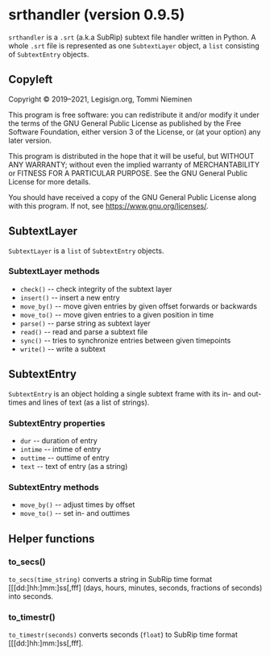 # srthandler (version 0.9.5)

`srthandler` is a `.srt` (a.k.a SubRip) subtext file handler written in Python. A whole `.srt` file is represented as one `SubtextLayer` object, a `list` consisting of `SubtextEntry` objects.

## Copyleft

Copyright © 2019–2021, Legisign.org, Tommi Nieminen

This program is free software: you can redistribute it and/or modify it under the terms of the GNU General Public License as published by the Free Software Foundation, either version 3 of the License, or (at your option) any later version.

This program is distributed in the hope that it will be useful, but WITHOUT ANY WARRANTY; without even the implied warranty of MERCHANTABILITY or FITNESS FOR A PARTICULAR PURPOSE. See the GNU General Public License for more details.

You should have received a copy of the GNU General Public License along with this program. If not, see <https://www.gnu.org/licenses/>.

## SubtextLayer

`SubtextLayer` is a `list` of `SubtextEntry` objects.

### SubtextLayer methods

* `check()` -- check integrity of the subtext layer
* `insert()` -- insert a new entry
* `move_by()` -- move given entries by given offset forwards or backwards
* `move_to()` -- move given entries to a given position in time
* `parse()` -- parse string as subtext layer
* `read()` -- read and parse a subtext file
* `sync()` -- tries to synchronize entries between given timepoints
* `write()` -- write a subtext

## SubtextEntry

`SubtextEntry` is an object holding a single subtext frame with its in- and out-times and lines of text (as a list of strings).

### SubtextEntry properties

* `dur` -- duration of entry
* `intime` -- intime of entry
* `outtime` -- outtime of entry
* `text` -- text of entry (as a string)

### SubtextEntry methods

* `move_by()` -- adjust times by offset
* `move_to()` -- set in- and outtimes

## Helper functions

### to_secs()

`to_secs(time_string)` converts a string in SubRip time format [[[dd:]hh:]mm:]ss[,fff] (days, hours, minutes, seconds, fractions of seconds) into seconds.

### to_timestr()

`to_timestr(seconds)` converts seconds (`float`) to SubRip time format [[[dd:]hh:]mm:]ss[,fff].
